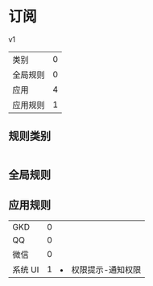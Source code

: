 # 订阅

v1

|||
| - |:-:|
|类别|0|
|全局规则|0|
|应用|4|
|应用规则|1|

## 规则类别

|||
| - |:-:|


## 全局规则



## 应用规则

||||
| - |:-:|-|
|GKD|0||
|QQ|0||
|微信|0||
|系统 UI|1|<li>权限提示-通知权限|
